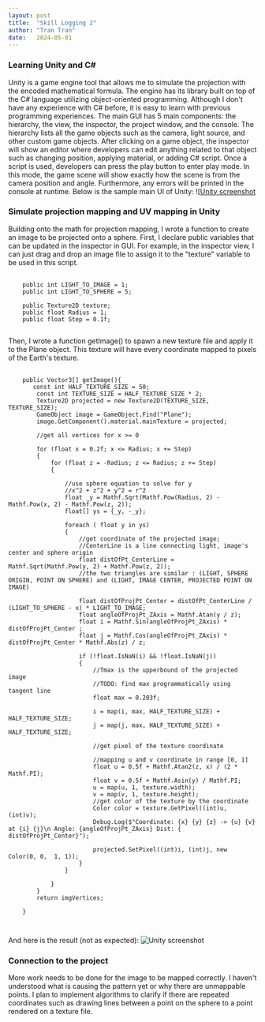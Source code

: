 ```yaml
---
layout: post
title:  "Skill Logging 2"
author: "Tran Tran"
date:   2024-05-01
---
```


### Learning Unity and C#
Unity is a game engine tool that allows me to simulate the projection with the encoded mathematical formula. The engine has its library built on top of the C# language utilizing object-oriented programming. Although I don't have any experience with C# before, it is easy to learn with previous programming experiences. 
The main GUI has 5 main components: the hierarchy, the view, the inspector, the project window, and the console. The hierarchy lists all the game objects such as the camera, light source, and other custom game objects. After clicking on a game object, the inspector will show an editor where developers can edit anything related to that object such as changing position, applying material, or adding C# script. Once a script is used, developers can press the play button to enter play mode. In this mode, the game scene will show exactly how the scene is from the camera position and angle. Furthermore, any errors will be printed in the console at runtime. 
Below is the sample main UI of Unity:
![[Unity screenshot](/engr352/assets/img/tran/unity.png)

### Simulate projection mapping and UV mapping in Unity
Building onto the math for projection mapping, I wrote a function to create an image to be projected onto a sphere. 
First, I declare public variables that can be updated in the inspector in GUI. For example, in the inspector view, I can just drag and drop an image file to assign it to the "texture" variable to be used in this script.
<pre>
  <code>
    public int LIGHT_TO_IMAGE = 1;
    public int LIGHT_TO_SPHERE = 5;

    public Texture2D texture; 
    public float Radius = 1;
    public float Step = 0.1f;
  </code>
</pre>

Then, I wrote a function getImage() to spawn a new texture file and apply it to the Plane object. This texture will have every coordinate mapped to pixels of the Earth's texture. 
<pre>
  <code>
    public Vector3[] getImage(){
       const int HALF_TEXTURE_SIZE = 50;
        const int TEXTURE_SIZE = HALF_TEXTURE_SIZE * 2;
        Texture2D projected = new Texture2D(TEXTURE_SIZE, TEXTURE_SIZE);
        GameObject image = GameObject.Find("Plane");
        image.GetComponent<Renderer>().material.mainTexture = projected;

        //get all vertices for x >= 0

        for (float x = 0.2f; x <= Radius; x += Step)
        {
            for (float z = -Radius; z <= Radius; z += Step)
            {

                //use sphere equation to solve for y
                //x^2 + z^2 + y^2 = r^2
                float _y = Mathf.Sqrt(Mathf.Pow(Radius, 2) - Mathf.Pow(x, 2) - Mathf.Pow(z, 2));
                float[] ys = {_y, -_y};

                foreach ( float y in ys)
                {
                    //get coordinate of the projected image;
                    //CenterLine is a line connecting light, image's center and sphere origin
                    float distOfPt_CenterLine = Mathf.Sqrt(Mathf.Pow(y, 2) + Mathf.Pow(z, 2));
                    //the two triangles are similar : (LIGHT, SPHERE ORIGIN, POINT ON SPHERE) and (LIGHT, IMAGE CENTER, PROJECTED POINT ON IMAGE)

                    float distOfProjPt_Center = distOfPt_CenterLine / (LIGHT_TO_SPHERE - x) * LIGHT_TO_IMAGE;
                    float angleOfProjPt_ZAxis = Mathf.Atan(y / z);
                    float i = Mathf.Sin(angleOfProjPt_ZAxis) * distOfProjPt_Center ;
                    float j = Mathf.Cos(angleOfProjPt_ZAxis) * distOfProjPt_Center * Mathf.Abs(z) / z;

                    if (!float.IsNaN(i) && !float.IsNaN(j))
                    {
                        //Tmax is the upperbound of the projected image
                        //TODO: find max programmatically using tangent line
                        float max = 0.203f;
                   
                        i = map(i, max, HALF_TEXTURE_SIZE) + HALF_TEXTURE_SIZE;
                        j = map(j, max, HALF_TEXTURE_SIZE) + HALF_TEXTURE_SIZE;

                        //get pixel of the texture coordinate

                        //mapping u and v coordinate in range [0, 1]
                        float u = 0.5f + Mathf.Atan2(z, x) / (2 * Mathf.PI);
                        float v = 0.5f + Mathf.Asin(y) / Mathf.PI;
                        u = map(u, 1, texture.width);
                        v = map(v, 1, texture.height);
                        //get color of the texture by the coordinate
                        Color color = texture.GetPixel((int)u, (int)v);
                        Debug.Log($"Coordinate: {x} {y} {z} -> {u} {v} at {i} {j}\n Angle: {angleOfProjPt_ZAxis} Dist: { distOfProjPt_Center}");

                        projected.SetPixel((int)i, (int)j, new Color(0, 0,  1, 1));
                    }
                }

            }
        }
        return imgVertices;

    }
    
  </code>
</pre>

And here is the result (not as expected):
![Unity screenshot](/engr352/assets/img/tran/first_result.png)

### Connection to the project
More work needs to be done for the image to be mapped correctly. I haven't understood what is causing the pattern yet or  why there are unmappable points. I plan to implement algorithms to clarify if there are repeated coordinates such as drawing lines between a point on the sphere to a point rendered on a texture file. 
